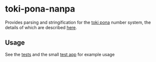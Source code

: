 # toki-pona-nanpa 

Provides parsing and stringification for the [toki pona](https://tokipona.org/) number system, the details of which are described [here](https://web.archive.org/web/20220617001524/http://tokipona.net/tp/Numbers.aspx).

## Usage
See the [tests](src/root.zig) and the small [test app](src/main.zig) for example usage

